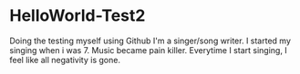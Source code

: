 # HelloWorld-Test2
Doing the testing myself using Github
I'm a singer/song writer. I started my singing when i was 7. Music became pain killer. Everytime I start singing, 
I feel like all negativity is gone.
